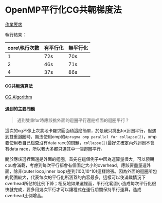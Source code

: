 OpenMP平行化CG共軛梯度法
===

[作業要求](https://people.cs.nctu.edu.tw/~ypyou/courses/PP-f19/assignments/HW2.pdf)

執行結果：  

| core\執行次數|    有平行化   |   無平行化   | 
|  --------   | --------  | -------- |
| 1           | 72s    | 70s   |
| 2           | 46s    | 71s   | 
| 4           | 37s    | 86s   | 

#### CG共軛演算法
[CG Algorithm](https://ccjou.wordpress.com/2015/12/10/krylov-%E5%AD%90%E7%A9%BA%E9%96%93%E6%B3%95%E2%94%80%E2%94%80%E7%B7%9A%E6%80%A7%E6%96%B9%E7%A8%8B%E7%9A%84%E6%95%B8%E5%80%BC%E8%A7%A3%E6%B3%95-%E4%B8%89%EF%BC%9A%E5%85%B1%E8%BB%9B%E6%A2%AF%E5%BA%A6/)



#### 遇到的主要問題

> 遇到雙重for時應該挑外面的迴圈平行還是裡面的迴圈平行？  


這次的cg不像上次蒙地卡羅求圓面積這麼簡單，於是我只挑出for迴圈平行，但遇到雙重迴圈時，無法使用omp的`#pragma omp parallel for collapse(2)`，omp要使用者自己檢查沒有data race的問題，`collapse(2)`最好先確定內外迴圈不會有data race，所以我大多都只選其中一個迴圈平行。  

關於應該選裡面還是外面的迴圈，首先在這個例子中因為運算量很大，可以預期cpu會滿載，考慮到每次平行都會有個固定大小的overhead，應該要盡量選外面，除非(outer loop,inner loop)差到(100,10^10)這樣誇張。因為外面的迴圈所包的範圍較大，代表每次的平行化所涵蓋的內容最多，這樣可以使滿載情況下overhead所佔的比例下降；相反地如果選裡面，平行化範圍小造成每次平行化很快就完成，要多用幾次平行才可以讓程式在運行期間保持平行運算，造成overhead比例增高。  



